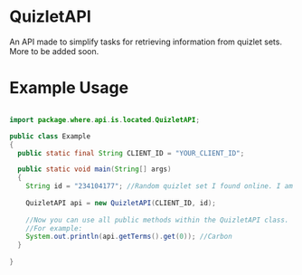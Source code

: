 # QuizletAPI
An API made to simplify tasks for retrieving information from quizlet sets. More to be added soon.

# Example Usage
```java

import package.where.api.is.located.QuizletAPI;

public class Example
{
  public static final String CLIENT_ID = "YOUR_CLIENT_ID";

  public static void main(String[] args)
  {
    String id = "234104177"; //Random quizlet set I found online. I am not the owner/creator of it.
    
    QuizletAPI api = new QuizletAPI(CLIENT_ID, id);
    
    //Now you can use all public methods within the QuizletAPI class.
    //For example:
    System.out.println(api.getTerms().get(0)); //Carbon
  }
  
}
```
